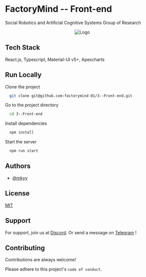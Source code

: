 # FactoryMind -- Front-end

Social Robotics and Artificial Cognitive Systems Group of Research

<div align='center'>

![Logo](https://i.ibb.co/gTPMgG3/factory-mind-t.png)

</div>

## Tech Stack

React.js, Typescript, Material-UI v5+, Apexcharts

## Run Locally

Clone the project

```bash
  git clone git@github.com:factorymind-01/3--Front-end.git
```

Go to the project directory

```bash
  cd 3--Front-end
```

Install dependencies

```bash
  npm install
```

Start the server

```bash
  npm run start
```

## Authors

- [@mkyy](https://www.github.com/mkyy)

## License

[MIT](https://choosealicense.com/licenses/mit/)

## Support

For support, join us at [Discord](https://discord.com/invite/XabxzTdbnS). Or send a message on [Telegram](https://t.me/+iiQUEvWeN6I4Yjdh) !

## Contributing

Contributions are always welcome!

Please adhere to this project's `code of conduct`.
